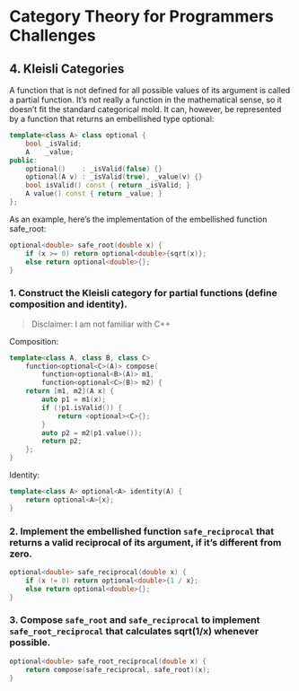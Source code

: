 # Category Theory for Programmers Challenges

## 4. Kleisli Categories

A function that is not defined for all possible values of its argument is called a partial function. It’s not really a function in the mathematical sense, so it doesn’t fit the standard categorical mold. It can, however, be represented by a function that returns an embellished type optional:

```cpp
template<class A> class optional {
    bool _isValid;
    A    _value;
public:
    optional()    : _isValid(false) {}
    optional(A v) : _isValid(true), _value(v) {}
    bool isValid() const { return _isValid; }
    A value() const { return _value; }
};
```

As an example, here’s the implementation of the embellished function safe_root:

```cpp
optional<double> safe_root(double x) {
    if (x >= 0) return optional<double>{sqrt(x)};
    else return optional<double>{};
}
```


### 1. Construct the Kleisli category for partial functions (define composition and identity).

  > Disclaimer: I am not familiar with C++

Composition:

```cpp
template<class A, class B, class C> 
    function<optional<C>(A)> compose(
        function<optional<B>(A)> m1, 
        function<optional<C>(B)> m2) {
    return [m1, m2](A x) {
        auto p1 = m1(x);
        if (!p1.isValid()) {
            return <optional><C>{};
        }
        auto p2 = m2(p1.value());
        return p2;
    };
}
```

Identity:

```cpp
template<class A> optional<A> identity(A) {
    return optional<A>{x};
}
```

### 2. Implement the embellished function `safe_reciprocal` that returns a valid reciprocal of its argument, if it’s different from zero.

```cpp
optional<double> safe_reciprocal(double x) {
    if (x != 0) return optional<double>{1 / x};
    else return optional<double>{};
}
```

### 3. Compose `safe_root` and `safe_reciprocal` to implement `safe_root_reciprocal` that calculates sqrt(1/x) whenever possible.

```cpp
optional<double> safe_root_reciprocal(double x) {
    return compose(safe_reciprocal, safe_root)(x);
}
```
